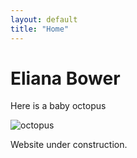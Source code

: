 ```yaml
---
layout: default
title: "Home"
---
```


# Eliana Bower

Here is a baby octopus

![octopus](https://i.pinimg.com/originals/ee/98/b5/ee98b56495a02cab661d278a22d2a303.jpg)

Website under construction.
